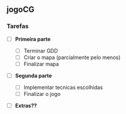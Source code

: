 ## jogoCG

### Tarefas

- [ ] **Primeira parte**
  - [ ] Terminar GDD
  - [ ] Criar o mapa (parcialmente pelo menos)
  - [ ] Finalizar mapa

- [ ] **Segunda parte**
  - [ ] Implementar tecnicas escolhidas 
  - [ ] Finalizar o jogo

- [ ] **Extras??**

